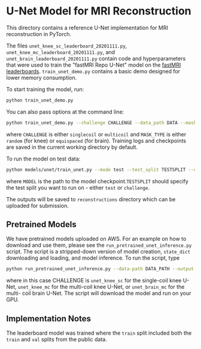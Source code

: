 # U-Net Model for MRI Reconstruction

This directory contains a reference U-Net implementation for MRI reconstruction
in PyTorch.

The files `unet_knee_sc_leaderboard_20201111.py`,
`unet_knee_mc_leaderboard_20201111.py`, and
`unet_brain_leaderboard_20201111.py` contain code and hyperparameters that were
used to train the "fastMRI Repo U-Net" model on the
[fastMRI leaderboards](https://fastmri.org/leaderboards/).
`train_unet_demo.py` contains a basic demo designed for lower memory
consumption.

To start training the model, run:

```bash
python train_unet_demo.py
```

You can also pass options at the command line:

```bash
python train_unet_demo.py --challenge CHALLENGE --data_path DATA --mask_type MASK_TYPE
```

where `CHALLENGE` is either `singlecoil` or `multicoil` and `MASK_TYPE` is
either `random` (for knee) or `equispaced` (for brain). Training logs and
checkpoints are saved in the current working directory by default.

To run the model on test data:

```bash
python models/unet/train_unet.py --mode test --test_split TESTSPLIT --challenge CHALLENGE --data-path DATA --resume_from_checkpoint MODEL
```

where `MODEL` is the path to the model checkpoint.`TESTSPLIT` should specify
the test split you want to run on - either `test` or `challenge`.

The outputs will be saved to `reconstructions` directory which can be uploaded
for submission.

## Pretrained Models

We have pretrained models uploaded on AWS. For an example on how to download
and use them, please see the `run_pretrained_unet_inference.py` script. The
script is a stripped-down version of model creation, `state_dict` downloading
and loading, and model inference. To run the script, type

```bash
python run_pretrained_unet_inference.py --data-path DATA_PATH --output-path OUTPUT_PATH --challenge CHALLENGE
```

where in this case CHALLENGE is `unet_knee_sc` for the single-coil knee U-Net,
`unet_knee_mc` for the multi-coil knee U-Net, or `unet_brain_mc` for the multi-
coil brain U-Net. The script will download the model and run on your GPU.

## Implementation Notes

The leaderboard model was trained where the `train` split included both the
`train` and `val` splits from the public data.
